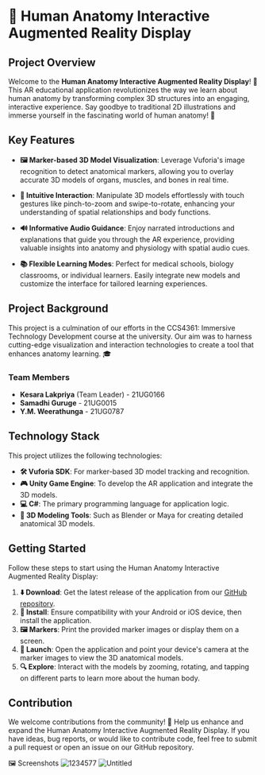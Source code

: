 # 🦴 Human Anatomy Interactive Augmented Reality Display
## Project Overview

Welcome to the **Human Anatomy Interactive Augmented Reality Display**! 🎉 This AR educational application revolutionizes the way we learn about human anatomy by transforming complex 3D structures into an engaging, interactive experience. Say goodbye to traditional 2D illustrations and immerse yourself in the fascinating world of human anatomy! 🧠

## Key Features

- **🖼️ Marker-based 3D Model Visualization**: Leverage Vuforia's image recognition to detect anatomical markers, allowing you to overlay accurate 3D models of organs, muscles, and bones in real time.

- **🤲 Intuitive Interaction**: Manipulate 3D models effortlessly with touch gestures like pinch-to-zoom and swipe-to-rotate, enhancing your understanding of spatial relationships and body functions.

- **🔊 Informative Audio Guidance**: Enjoy narrated introductions and explanations that guide you through the AR experience, providing valuable insights into anatomy and physiology with spatial audio cues.

- **📚 Flexible Learning Modes**: Perfect for medical schools, biology classrooms, or individual learners. Easily integrate new models and customize the interface for tailored learning experiences.

## Project Background

This project is a culmination of our efforts in the CCS4361: Immersive Technology Development course at the university. Our aim was to harness cutting-edge visualization and interaction technologies to create a tool that enhances anatomy learning. 🎓

### Team Members

- **Kesara Lakpriya** (Team Leader) - 21UG0166
- **Samadhi Guruge** - 21UG0015
- **Y.M. Weerathunga** - 21UG0787

## Technology Stack

This project utilizes the following technologies:

- **🛠️ Vuforia SDK**: For marker-based 3D model tracking and recognition.
- **🎮 Unity Game Engine**: To develop the AR application and integrate the 3D models.
- **💻 C#**: The primary programming language for application logic.
- **🎨 3D Modeling Tools**: Such as Blender or Maya for creating detailed anatomical 3D models.

## Getting Started

Follow these steps to start using the Human Anatomy Interactive Augmented Reality Display:

1. **⬇️ Download**: Get the latest release of the application from our [GitHub repository](https://github.com/your-repo-link).
2. **📲 Install**: Ensure compatibility with your Android or iOS device, then install the application.
3. **🖼️ Markers**: Print the provided marker images or display them on a screen.
4. **🚀 Launch**: Open the application and point your device's camera at the marker images to view the 3D anatomical models.
5. **🔍 Explore**: Interact with the models by zooming, rotating, and tapping on different parts to learn more about the human body.

## Contribution

We welcome contributions from the community! 🙌 Help us enhance and expand the Human Anatomy Interactive Augmented Reality Display. If you have ideas, bug reports, or would like to contribute code, feel free to submit a pull request or open an issue on our GitHub repository.

🖼️ Screenshots
![1234577](https://github.com/user-attachments/assets/26bb12de-871a-4116-b992-a1d754c8b81a)
![Untitled](https://github.com/user-attachments/assets/327a5440-ba5b-49bb-ba4b-dc2a8c33bdb7)

